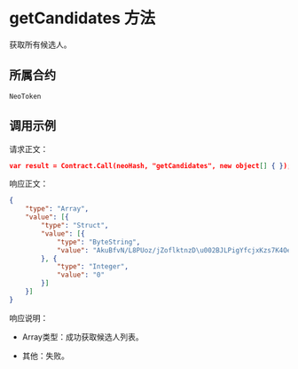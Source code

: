# getCandidates 方法

获取所有候选人。

## 所属合约

	NeoToken

## 调用示例

请求正文：

```json
var result = Contract.Call(neoHash, "getCandidates", new object[] { });
```

响应正文：

```json
{
	"type": "Array",
	"value": [{
		"type": "Struct",
		"value": [{
			"type": "ByteString",
			"value": "AkuBfvN/L8PUoz/jZoflktnzD\u002BJLPigYfcjxKzs7K4Oe"
		}, {
			"type": "Integer",
			"value": "0"
		}]
	}]
}
```

响应说明：

- Array类型：成功获取候选人列表。

- 其他：失败。
